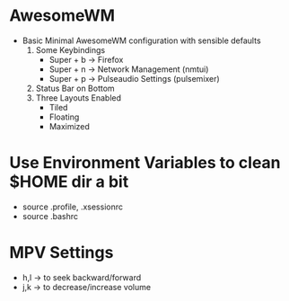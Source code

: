 # AwesomeWM
- Basic Minimal AwesomeWM configuration with sensible defaults
  1. Some Keybindings
     - Super + b -> Firefox
     - Super + n -> Network Management (nmtui)
     - Super + p -> Pulseaudio Settings (pulsemixer)
  2. Status Bar on Bottom
  3. Three Layouts Enabled
     - Tiled
     - Floating
     - Maximized
# Use Environment Variables to clean $HOME dir a bit
- source .profile, .xsessionrc
- source .bashrc
# MPV Settings
- h,l -> to seek backward/forward
- j,k -> to decrease/increase volume
